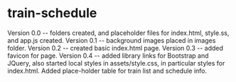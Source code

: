 # train-schedule
Version 0.0 -- folders created, and placeholder files for index.html, style.ss, and app.js created.
Version 0.1 -- background images placed in images folder.
Version 0.2 -- created basic index.html page.
Version 0.3 -- added favicon for page.
Version 0.4 -- added library links for Bootstrap and JQuery, also started local styles in assets/style.css, in particular styles for index.html. Added place-holder table for train list and schedule info.

